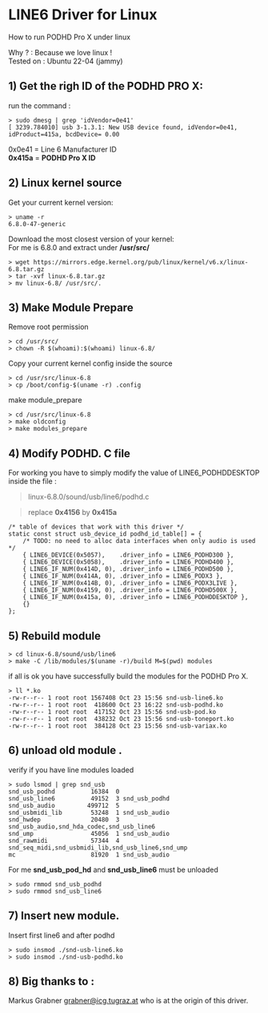# LINE6 Driver for Linux

How to run PODHD Pro X under linux

Why ? : Because we love linux !  
Tested on : Ubuntu 22-04 (jammy) 

## 1) Get the righ ID of the PODHD PRO X:

run the command :
```
> sudo dmesg | grep 'idVendor=0e41'
[ 3239.784010] usb 3-1.3.1: New USB device found, idVendor=0e41, idProduct=415a, bcdDevice= 0.00
```
0x0e41  = Line 6 Manufacturer ID  
__0x415a__ = __PODHD Pro X ID__

## 2) Linux kernel source

Get your current kernel version:
```
> uname -r
6.8.0-47-generic
```
Download the most closest version of your kernel:  
For me is 6.8.0 and extract under __/usr/src/__
  
```
> wget https://mirrors.edge.kernel.org/pub/linux/kernel/v6.x/linux-6.8.tar.gz
> tar -xvf linux-6.8.tar.gz
> mv linux-6.8/ /usr/src/.
```

## 3) Make Module Prepare
Remove root permission
```
> cd /usr/src/
> chown -R $(whoami):$(whoami) linux-6.8/
```
Copy your current kernel config inside the source
```
> cd /usr/src/linux-6.8
> cp /boot/config-$(uname -r) .config
```
make module_prepare
```
> cd /usr/src/linux-6.8
> make oldconfig
> make modules_prepare
```

## 4) Modify PODHD. C file

For working you have to simply modify the value of LINE6_PODHDDESKTOP inside the file :  
> linux-6.8.0/sound/usb/line6/podhd.c

> replace __0x4156__ by __0x415a__

```
/* table of devices that work with this driver */
static const struct usb_device_id podhd_id_table[] = {
	/* TODO: no need to alloc data interfaces when only audio is used */
	{ LINE6_DEVICE(0x5057),    .driver_info = LINE6_PODHD300 },
	{ LINE6_DEVICE(0x5058),    .driver_info = LINE6_PODHD400 },
	{ LINE6_IF_NUM(0x414D, 0), .driver_info = LINE6_PODHD500 },
	{ LINE6_IF_NUM(0x414A, 0), .driver_info = LINE6_PODX3 },
	{ LINE6_IF_NUM(0x414B, 0), .driver_info = LINE6_PODX3LIVE },
	{ LINE6_IF_NUM(0x4159, 0), .driver_info = LINE6_PODHD500X },
	{ LINE6_IF_NUM(0x415a, 0), .driver_info = LINE6_PODHDDESKTOP },
	{}
};
```
##  5) Rebuild module

```
> cd linux-6.8/sound/usb/line6
> make -C /lib/modules/$(uname -r)/build M=$(pwd) modules
```
if all is ok you have successfully build the modules for the PODHD Pro X.  
```
> ll *.ko
-rw-r--r-- 1 root root 1567408 Oct 23 15:56 snd-usb-line6.ko
-rw-r--r-- 1 root root  418600 Oct 23 16:22 snd-usb-podhd.ko
-rw-r--r-- 1 root root  417152 Oct 23 15:56 snd-usb-pod.ko
-rw-r--r-- 1 root root  438232 Oct 23 15:56 snd-usb-toneport.ko
-rw-r--r-- 1 root root  384128 Oct 23 15:56 snd-usb-variax.ko
```
##  6) unload old module .

verify if you have line modules loaded
```
> sudo lsmod | grep snd_usb
snd_usb_podhd          16384  0
snd_usb_line6          49152  3 snd_usb_podhd
snd_usb_audio         499712  5
snd_usbmidi_lib        53248  1 snd_usb_audio
snd_hwdep              20480  3 snd_usb_audio,snd_hda_codec,snd_usb_line6
snd_ump                45056  1 snd_usb_audio
snd_rawmidi            57344  4 snd_seq_midi,snd_usbmidi_lib,snd_usb_line6,snd_ump
mc                     81920  1 snd_usb_audio

```
For me __snd_usb_pod_hd__ and __snd_usb_line6__ must be unloaded

```
> sudo rmmod snd_usb_podhd 
> sudo rmmod snd_usb_line6
```
##  7) Insert new module.

Insert first line6 and after podhd
```
> sudo insmod ./snd-usb-line6.ko
> sudo insmod ./snd-usb-podhd.ko
```


## 8) Big thanks to :   
Markus Grabner <grabner@icg.tugraz.at> who is at the origin of this driver.



